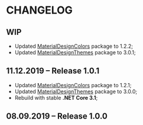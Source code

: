 # CHANGELOG

## WIP

- Updated [MaterialDesignColors](https://www.nuget.org/packages/MaterialDesignColors) package to 1.2.2;
- Updated [MaterialDesignThemes](https://www.nuget.org/packages/MaterialDesignThemes) package to 3.0.1;

## 11.12.2019 – Release 1.0.1

- Updated [MaterialDesignColors](https://www.nuget.org/packages/MaterialDesignColors) package to 1.2.1;
- Updated [MaterialDesignThemes](https://www.nuget.org/packages/MaterialDesignThemes) package to 3.0.0;
- Rebuild with stable **.NET Core 3.1**;

## 08.09.2019 – Release 1.0.0
